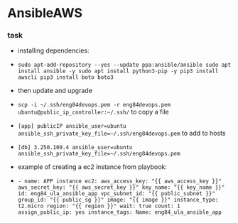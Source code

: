 # AnsibleAWS

### task

- installing dependencies:
- `sudo apt-add-repository --yes --update ppa:ansible/ansible
sudo apt install ansible -y
sudo apt install python3-pip -y
pip3 install awscli
pip3 install boto boto3`
- then update and upgrade


- `scp -i ~/.ssh/eng84devops.pem -r eng84devops.pem ubuntu@public_ip_controller:~/.ssh/` to copy a file
- `[app]
publicIP ansible_user=ubuntu ansible_ssh_private_key_file=~/.ssh/eng84devops.pem` to add to hosts
- `[db]
3.250.109.4 ansible_user=ubuntu ansible_ssh_private_key_file=~/.ssh/eng84devops.pem`

- example of creating a ec2 instance from playbook:
- `- name: APP instance
      ec2:
        aws_access_key: "{{ aws_access_key }}"
        aws_secret_key: "{{ aws_secret_key }}"
        key_name: "{{ key_name }}"
        id: eng84_ula_ansible_app
        vpc_subnet_id: "{{ public_subnet }}"
        group_id: "{{ public_sg }}"
        image: "{{ image }}"
        instance_type: t2.micro
        region: "{{ region }}"
        wait: true
        count: 1
        assign_public_ip: yes
        instance_tags:
          Name: eng84_ula_ansible_app`
